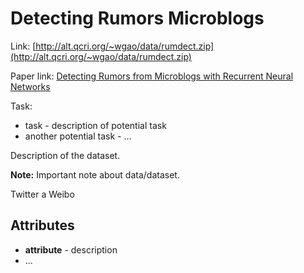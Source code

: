 # Detecting Rumors Microblogs

Link: [http://alt.qcri.org/~wgao/data/rumdect.zip](http://alt.qcri.org/~wgao/data/rumdect.zip)

Paper link: [Detecting Rumors from Microblogs with Recurrent Neural Networks](https://www.ijcai.org/Proceedings/16/Papers/537.pdf)

Task:
* task - description of potential task
* another potential task - ...

Description of the dataset.

**Note:** Important note about data/dataset.

Twitter a Weibo

## Attributes

* **attribute** - description
* ...
